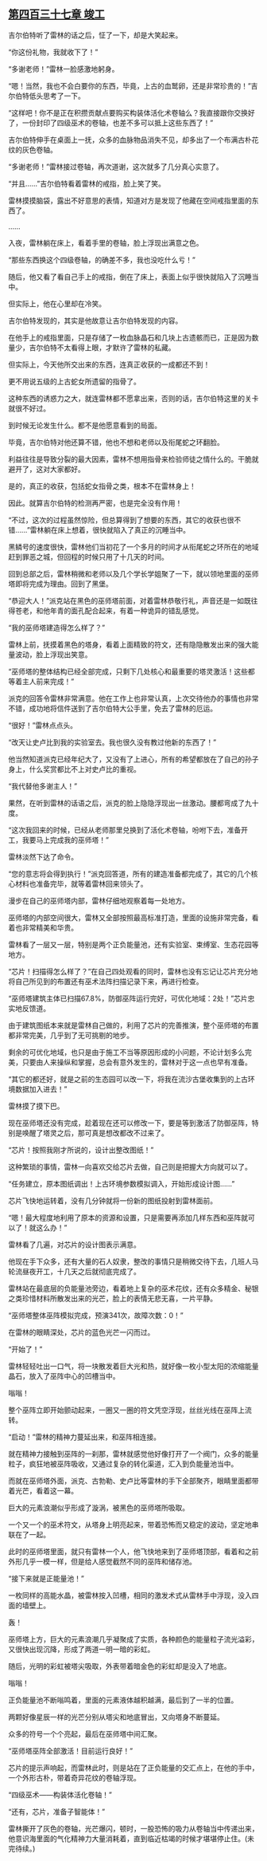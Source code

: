 ## [第四百三十七章 竣工](https://www.xxbiquge.com/11_11222/8918510.html)


  吉尔伯特听了雷林的话之后，怔了一下，却是大笑起来。

  “你这份礼物，我就收下了！”

  “多谢老师！”雷林一脸感激地躬身。

  “嗯！当然，我也不会白要你的东西，毕竟，上古的血鹫卵，还是非常珍贵的！”吉尔伯特低头思考了一下。

  “这样吧！你不是正在积攒贡献点要购买构装体活化术卷轴么？我直接跟你交换好了，一份封印了四级巫术的卷轴，也差不多可以抵上这些东西了！”

  吉尔伯特伸手在桌面上一抚，众多的血脉物品消失不见，却多出了一个布满古朴花纹的灰色卷轴。

  “多谢老师！”雷林接过卷轴，再次道谢，这次就多了几分真心实意了。

  “并且……”吉尔伯特看着雷林的戒指，脸上笑了笑。

  雷林摸摸脑袋，露出不好意思的表情，知道对方是发现了他藏在空间戒指里面的东西了。

  ……

  入夜，雷林躺在床上，看着手里的卷轴，脸上浮现出满意之色。

  “那些东西换这个四级卷轴，的确差不多，我也没吃什么亏！”

  随后，他又看了看自己手上的戒指，倒在了床上，表面上似乎很快就陷入了沉睡当中。

  但实际上，他在心里却在冷笑。

  吉尔伯特发现的，其实是他故意让吉尔伯特发现的内容。

  在他手上的戒指里面，只是存储了一枚血脉晶石和几块上古遗骸而已，正是因为数量少，吉尔伯特不太看得上眼，才默许了雷林的私藏。

  但实际上，今天他所交出来的东西，连真正收获的一成都还不到！

  更不用说五级的上古蛇女所遗留的指骨了。

  这种东西的诱惑力之大，就连雷林都不愿拿出来，否则的话，吉尔伯特这里的关卡就很不好过。

  到时候无论发生什么。都不是他愿意看到的局面。

  毕竟，吉尔伯特对他还算不错，他也不想和老师以及衔尾蛇之环翻脸。

  利益往往是导致分裂的最大因素，雷林不想用指骨来检验师徒之情什么的。干脆就避开了，这对大家都好。

  是的，真正的收获，包括蛇女指骨之类，根本不在雷林身上！

  因此。就算吉尔伯特的检测再严密，也是完全没有作用！

  “不过，这次的过程虽然惊险，但总算得到了想要的东西，其它的收获也很不错……”雷林躺在床上想着，很快就陷入了真正的沉睡当中。

  黑鳞号的速度很快，雷林他们当初花了一个多月的时间才从衔尾蛇之环所在的地域赶到罪恶之城，但回程的时候只用了十几天的时间。

  回到总部之后，雷林稍微和老师以及几个学长学姐聚了一下，就以领地里面的巫师塔即将完成为理由。回到了黑堡。

  “恭迎大人！”派克站在黑色的巫师塔前面，对着雷林恭敬行礼，声音还是一如既往得苍老，和他年青的面孔配合起来，有着一种诡异的错乱感觉。

  “我的巫师塔建造得怎么样了？”

  雷林上前，抚摸着黑色的塔身，看着上面精致的符文，还有隐隐散发出来的强大能量波动，脸上浮现出笑意。

  “巫师塔的整体结构已经全部完成，只剩下几处核心和最重要的塔灵激活！这些都等着主人前来完成！”

  派克的回答令雷林非常满意。他在工作上也非常认真，上次交待他办的事情也非常不错，成功地将信件送到了吉尔伯特大公手里，免去了雷林的厄运。

  “很好！”雷林点点头。

  “改天让史卢比到我的实验室去。我也很久没有教过他新的东西了！”

  他当然知道派克已经年纪大了，又没有了上进心，所有的希望都放在了自己的孙子身上，什么奖赏都比不上对史卢比的重视。

  “我代替他多谢主人！”

  果然，在听到雷林的话语之后，派克的脸上隐隐浮现出一丝激动。腰都弯成了九十度。

  “这次我回来的时候，已经从老师那里兑换到了活化术卷轴，吩咐下去，准备开工，我要马上完成我的巫师塔！”

  雷林淡然下达了命令。

  “您的意志将会得到执行！”派克回答道，所有的建造准备都完成了，其它的几个核心材料也准备完毕，就等着雷林回来领头了。

  漫步在自己的巫师塔内部，雷林仔细地观察着每一处地方。

  巫师塔的内部空间很大，雷林又全部按照最高标准打造，里面的设施非常完备，看着也非常精美和华贵。

  雷林看了一层又一层，特别是两个正负能量池，还有实验室、束缚室、生态花园等地方。

  “芯片！扫描得怎么样了？”在自己四处观看的同时，雷林也没有忘记让芯片充分地将自己所见到的布置还有巫术法阵扫描记录下来，再进行检查。

  “巫师塔建筑主体已扫描67.8%，防御巫阵运行完好，可优化地域：2处！”芯片忠实地反馈道。

  由于建筑图纸本来就是雷林自己做的，利用了芯片的完善推演，整个巫师塔的布置都非常完美，几乎到了无可挑剔的地步。

  剩余的可优化地域，也只是由于施工不当等原因形成的小问题，不论计划多么完美，只要由人来操纵和掌握，总会有意外发生的，雷林对于这一点也早有准备。

  “其它的都还好，就是之前的生态园可以改一下，将我在流沙古堡收集到的上古环境数据加入进去！”

  雷林摸了摸下巴。

  现在巫师塔还没有完成，趁着现在还可以修改一下，要是等到激活了防御巫阵，特别是唤醒了塔灵之后，那可真是想改都改不过来了。

  “芯片！按照我刚才所说的，设计出整改图纸！”

  这种繁琐的事情，雷林一向喜欢交给芯片去做，自己则是把握大方向就可以了。

  “任务建立，原本图纸调出！上古环境参数模拟调入，开始形成设计图……”

  芯片飞快地运转着，没有几分钟就将一份新的图纸投射到雷林面前。

  “嗯！最大程度地利用了原本的资源和设置，只是需要再添加几样东西和巫阵就可以了！就这么办！”

  雷林看了几遍，对芯片的设计图表示满意。

  他现在手下众多，还有大量的石人奴隶，整改的事情只是稍微交待下去，几班人马轮流昼夜开工，十几天之后就彻底完成了。

  雷林站在最底层的负能量池旁边，看着地上复杂的巫术花纹，还有众多精金、秘银之类珍惜材料所散发出来的光芒，脸上的表情无悲无喜，一片平静。

  “巫师塔整体巫阵模拟完成，预演341次，故障次数：0！”

  在雷林的眼睛深处，芯片的蓝色光芒一闪而过。

  “开始了！”

  雷林轻轻吐出一口气，将一块散发着巨大光和热，就好像一枚小型太阳的浓缩能量晶石，放入了巫阵中心的凹槽当中。

  嗡嗡！

  整个巫阵立即开始颤动起来，一圈又一圈的符文凭空浮现，丝丝光线在巫阵上流转。

  “启动！”雷林的精神力蔓延出来，和巫阵相连接。

  就在精神力接触到巫阵的一刹那，雷林就感觉他好像打开了一个阀门，众多的能量粒子，疯狂地被巫阵吸收，又通过复杂的转化渠道，汇入到负能量池当中。

  而就在巫师塔外面，派克、古勃勒、史卢比等雷林的手下全部聚齐，眼睛里面都带着光芒，看着这一幕。

  巨大的元素浪潮似乎形成了漩涡，被黑色的巫师塔所吸取。

  一个又一个的巫术符文，从塔身上明亮起来，带着恐怖而又稳定的波动，坚定地串联在了一起。

  此时的巫师塔里面，就只有雷林一个人，他飞快地来到了巫师塔顶部，看着和之前外形几乎一模一样，但是给人感觉截然不同的巫阵和储存池。

  “接下来就是正能量池！”

  一枚同样的高能水晶，被雷林按入凹槽，相同的激发术式从雷林手中浮现，没入四面的墙壁上。

  轰！

  巫师塔上方，巨大的元素浪潮几乎凝聚成了实质，各种颜色的能量粒子流光溢彩，又很快出现沉降，形成了两道一明一暗的彩虹。

  随后，光明的彩虹被塔尖吸取，外表带着暗金色的彩虹却是没入了地底。

  嗡嗡！

  正负能量池不断嗡鸣着，里面的元素液体越积越满，最后到了一半的位置。

  两颗好像星辰一样的光芒分别从塔尖和地底冒出，又向塔身不断蔓延。

  众多的符号一个个亮起，最后在巫师塔中间汇聚。

  “巫师塔巫阵全部激活！目前运行良好！”

  芯片的提示声响起，而雷林此时，则是站在了正负能量的交汇点上，在他的手中，一个外形古朴，带着奇异花纹的卷轴浮现。

  “四级巫术——构装体活化卷轴！”

  “还有，芯片，准备子智能体！”

  雷林撕开了灰色的卷轴，光芒爆闪，顿时，一股恐怖的吸力从卷轴当中传递出来，他意识海里面的气化精神力大量消耗着，直到临近枯竭的时候才堪堪停止住。(未完待续。)
